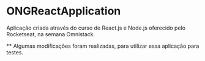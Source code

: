 # ONGReactApplication

Aplicação criada através do curso de React.js e Node.js oferecido pelo Rocketseat,
na semana Omnistack.

** Algumas modificações foram realizadas, para utilizar essa aplicação para testes.
